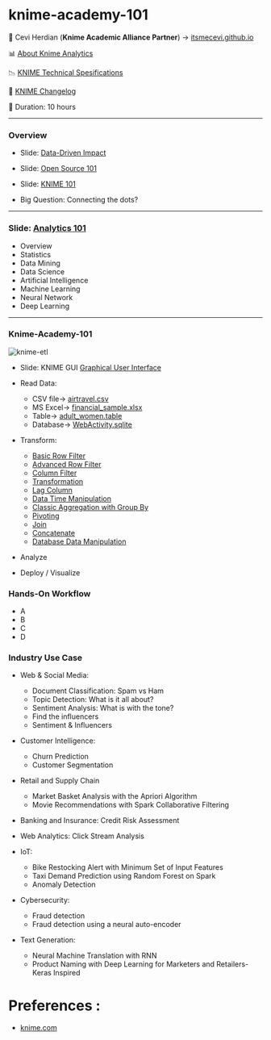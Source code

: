 # knime-academy-101



<span>&#129311;</span> Cevi Herdian (**Knime Academic Alliance Partner**)  -> [itsmecevi.github.io](https://itsmecevi.github.io/) 

<span>&#128202;</span> [About Knime Analytics](https://www.knime.com/about) 

<span>&#128201;</span> [KNIME Technical Spesifications](https://www.knime.com/knime-analytics-platform)

<span>&#128210;</span> [KNIME Changelog](https://www.knime.com/changelog-v31)

<span>&#128302;</span> Duration: 10 hours





_____

### Overview

* Slide: [Data-Driven Impact](https://docs.google.com/presentation/d/1D7AFD4BJMabfZOxsS94oRfcmbjenr-3kt9HWxvPH9WY/edit?usp=sharing)

* Slide: [Open Source 101](https://docs.google.com/presentation/d/1t1q5gDnp0LbhZWv-CoSLeZectzD3xlDd69UftJ6IQ58/edit?usp=sharing)

* Slide: [KNIME 101](https://docs.google.com/presentation/d/1kTZevgj8DGH7If3vnonJiDFTR96buOoSKYpYT6uXaQ0/edit?usp=sharing)

* Big Question: Connecting the dots?

_____

### Slide: [Analytics 101](https://docs.google.com/presentation/d/1t7og49pwYyffxURxheyAfizA9M_kG2JDe5rP5TfFjmA/edit?usp=sharing)

* Overview
* Statistics
* Data Mining
* Data Science
* Artificial Intelligence
* Machine Learning
* Neural Network
* Deep Learning


_____


### Knime-Academy-101

![knime-etl](https://user-images.githubusercontent.com/27078712/90319471-baae5e00-df62-11ea-80d0-f9c0897f3b01.png)



* Slide: KNIME GUI [Graphical User Interface](https://docs.google.com/presentation/d/1qmye0ERDQvc8MeD5hyl9wOAdwk42DLRgiU6jfwbjXC8/edit?usp=sharing)
* Read Data:
  * CSV file-> [airtravel.csv](https://github.com/itsmecevi/airtravel.csv/find/master)
  * MS Excel-> [financial_sample.xlsx](https://github.com/itsmecevi/financial_sample.xlsx)
  * Table-> [adult_women.table](https://github.com/itsmecevi/adult_women.table/blob/master/adult_women.table)
  * Database-> [WebActivity.sqlite](https://github.com/itsmecevi/WebActivity.sqlite/blob/master/WebActivity.sqlite)

  
* Transform:
  * [Basic Row Filter](https://hub.knime.com/stervis/spaces/Public/latest/E-Learning/L1-DS%20KNIME%20Analytics%20Platform%20for%20Data%20Scientists%20-%20Basics/Exercises/06_Basic_Row_Filter)
  * [Advanced Row Filter](https://hub.knime.com/stervis/spaces/Public/latest/E-Learning/L1-DS%20KNIME%20Analytics%20Platform%20for%20Data%20Scientists%20-%20Basics/Exercises/07_Advanced_Row_Filter)
  * [Column Filter](https://hub.knime.com/stervis/spaces/Public/latest/E-Learning/L1-DS%20KNIME%20Analytics%20Platform%20for%20Data%20Scientists%20-%20Basics/Exercises/08_Column_Filter)
  * [Transformation](https://hub.knime.com/stervis/spaces/Public/latest/E-Learning/L1-DS%20KNIME%20Analytics%20Platform%20for%20Data%20Scientists%20-%20Basics/Exercises/09_Transformation)
  * [Lag Column](https://hub.knime.com/stervis/spaces/Public/latest/E-Learning/L1-DS%20KNIME%20Analytics%20Platform%20for%20Data%20Scientists%20-%20Basics/Exercises/10_Lag_Column)
  * [Data Time Manipulation](https://hub.knime.com/stervis/spaces/Public/latest/E-Learning/L1-DW%20KNIME%20Analytics%20Platform%20for%20Data%20Wranglers%20-%20Basics/Exercises/10_DateTime_Manipulation)
  * [Classic Aggregation with Group By](https://hub.knime.com/stervis/spaces/Public/latest/E-Learning/L1-DW%20KNIME%20Analytics%20Platform%20for%20Data%20Wranglers%20-%20Basics/Exercises/11_Classic_Aggregations_with_GroupBy_Node)
  * [Pivoting](https://hub.knime.com/stervis/spaces/Public/latest/E-Learning/L1-DW%20KNIME%20Analytics%20Platform%20for%20Data%20Wranglers%20-%20Basics/Exercises/12_Pivoting)
  * [Join](https://hub.knime.com/stervis/spaces/Public/latest/E-Learning/L1-DW%20KNIME%20Analytics%20Platform%20for%20Data%20Wranglers%20-%20Basics/Exercises/13_Join)
  * [Concatenate](https://hub.knime.com/stervis/spaces/Public/latest/E-Learning/L1-DW%20KNIME%20Analytics%20Platform%20for%20Data%20Wranglers%20-%20Basics/Exercises/14_Concatenate)
  * [Database Data Manipulation](https://hub.knime.com/stervis/spaces/Public/latest/E-Learning/L1-DW%20KNIME%20Analytics%20Platform%20for%20Data%20Wranglers%20-%20Basics/Exercises/15_Database_Data_Manipulation)
  
* Analyze
* Deploy / Visualize


### Hands-On Workflow

* A
* B
* C
* D


### Industry Use Case


* Web & Social Media:
  * Document Classification: Spam vs Ham
  * Topic Detection: What is it all about?
  * Sentiment Analysis: What is with the tone?
  * Find the influencers
  * Sentiment & Influencers
  
* Customer Intelligence:
  * Churn Prediction
  * Customer Segmentation

* Retail and Supply Chain
  * Market Basket Analysis with the Apriori Algorithm
  * Movie Recommendations with Spark Collaborative Filtering


* Banking and Insurance: Credit Risk Assessment

* Web Analytics: Click Stream Analysis


* IoT:
  * Bike Restocking Alert with Minimum Set of Input Features
  * Taxi Demand Prediction using Random Forest on Spark
  * Anomaly Detection


* Cybersecurity:
  * Fraud detection
  * Fraud detection using a neural auto-encoder


* Text Generation:
  * Neural Machine Translation with RNN
  * Product Naming with Deep Learning for Marketers and Retailers-Keras Inspired


# Preferences :

* [knime.com](https://www.knime.com/)

